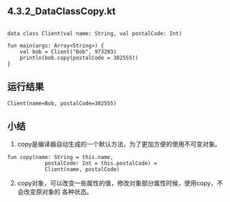 ## 4.3.2_DataClassCopy.kt

```

data class Client(val name: String, val postalCode: Int)

fun main(args: Array<String>) {
    val bob = Client("Bob", 973293)
    println(bob.copy(postalCode = 382555))
}
```

## 运行结果

```
Client(name=Bob, postalCode=382555)
```

## 小结

1. copy是编译器自动生成的一个默认方法，为了更加方便的使用不可变对象。

```
fun copy(name: String = this.name, 
            postalCode: Int = this.postalCode) =
            Client(name, postalCode)
```

2. copy对象，可以改变一些属性的值，修改对象部分属性时候，使用copy，不会改变原对象的
各种状态。
